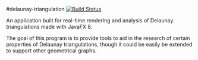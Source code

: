 #delaunay-triangulation [![Build Status](https://magnum.travis-ci.com/Decateron/delaunay-triangulation.svg?token=ZMKSt61qYsroKf5FBCgc&branch=master)](https://magnum.travis-ci.com/Decateron/delaunay-triangulation)

An application built for real-time rendering and analysis of Delaunay triangulations made with JavaFX 8. 

The goal of this program is to provide tools to aid in the research of certain properties of Delaunay triangulations, though it could be easily be extended to support other geometrical graphs.
